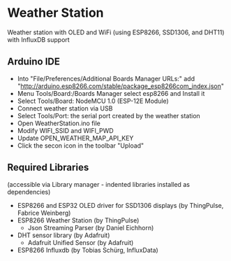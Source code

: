# Weather Station

Weather station with OLED and WiFi (using ESP8266, SSD1306, and DHT11) with InfluxDB support

## Arduino IDE

* Into "File/Preferences/Additional Boards Manager URLs:" add "http://arduino.esp8266.com/stable/package_esp8266com_index.json"
* Menu Tools/Board:/Boards Manager select esp8266 and Install it
* Select Tools/Board: NodeMCU 1.0 (ESP-12E Module)
* Connect weather station via USB
* Select Tools/Port: the serial port created by the weather station
* Open WeatherStation.ino file
* Modify WIFI_SSID and WIFI_PWD
* Update OPEN_WEATHER_MAP_API_KEY
* Click the secon icon in the toolbar "Upload"

## Required Libraries

(accessible via Library manager - indented libraries installed as dependencies)

* ESP8266 and ESP32 OLED driver for SSD1306 displays (by ThingPulse, Fabrice Weinberg)
* ESP8266 Weather Station (by ThingPulse)
  * Json Streaming Parser (by Daniel Eichhorn)
* DHT sensor library (by Adafruit)
  * Adafruit Unified Sensor (by Adafruit)
* ESP8266 Influxdb (by Tobias Schürg, InfluxData)